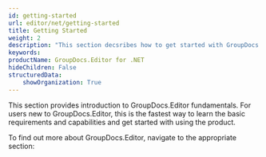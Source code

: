 ```yaml
---
id: getting-started
url: editor/net/getting-started
title: Getting Started
weight: 2
description: "This section decsribes how to get started with GroupDocs.Editor for .NET library"
keywords: 
productName: GroupDocs.Editor for .NET
hideChildren: False
structuredData:
    showOrganization: True
---
```

This section provides introduction to GroupDocs.Editor fundamentals. For users new to GroupDocs.Editor, this is the fastest way to learn the basic requirements and capabilities and get started with using the product.

To find out more about GroupDocs.Editor, navigate to the appropriate section: